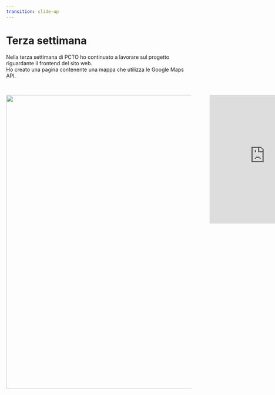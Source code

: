 ```yaml
---
transition: slide-up
---
```


# Terza settimana

Nella terza settimana di PCTO ho continuato a lavorare sul progetto riguardante il frontend del sito web.<br />
Ho creato una pagina contenente una mappa che utilizza le Google Maps API.<br />

<div style="display: flex; flex-direction: row; padding-top: 30px; gap: 50px">
    <img style="width: 40vh; height: 20vh;"
        src="https://www.intelligencepartner.com/wp-content/uploads/2018/05/Google-Maps-Platform-Lockup-Vert-png-768x372.png" />
    <iframe width="450px" height="350px" src="https://www.google.com/maps/embed?pb=!4v1683966659484!6m8!1m7!1sVPSQl6c_fs4fZxm3-xzIqg!2m2!1d43.16810851884996!2d13.67623060678643!3f345.4018074014623!4f-4.74316914110193!5f2.8221342433566154" style="border:0;" allowfullscreen="" loading="lazy" referrerpolicy="no-referrer-when-downgrade"></iframe>
</div>